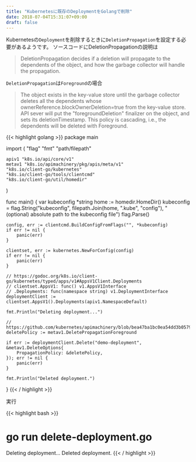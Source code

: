 ```yaml
---
title: "Kubernetesに既存のDeploymentをGolangで削除"
date: 2018-07-04T15:31:07+09:00
draft: false
---
```


Kubernetesの`Deployment`を削除するときに`DeletionPropagation`を設定する必要があるようです。
ソースコードにDeletionPropagationの説明は

> DeletionPropagation decides if a deletion will propagate to the dependents of the object, and how the garbage collector will handle the propagation.

`DeletionPropagation`は`Foreground`の場合

> The object exists in the key-value store until the garbage collector deletes all the dependents whose ownerReference.blockOwnerDeletion=true from the key-value store.  API sever will put the "foregroundDeletion" finalizer on the object, and sets its deletionTimestamp.  This policy is cascading, i.e., the dependents will be deleted with Foreground.

{{< highlight golang >}}
package main

import (
    "flag"
    "fmt"
    "path/filepath"

    apiv1 "k8s.io/api/core/v1"
    metav1 "k8s.io/apimachinery/pkg/apis/meta/v1"
    "k8s.io/client-go/kubernetes"
    "k8s.io/client-go/tools/clientcmd"
    "k8s.io/client-go/util/homedir"
)

func main() {
    var kubeconfig *string
    home := homedir.HomeDir()
    kubeconfig = flag.String("kubeconfig", filepath.Join(home, ".kube", "config"), "(optional) absolute path to the kubeconfig file")
    flag.Parse()

    config, err := clientcmd.BuildConfigFromFlags("", *kubeconfig)
    if err != nil {
        panic(err)
    }

    clientset, err := kubernetes.NewForConfig(config)
    if err != nil {
        panic(err)
    }

    // https://godoc.org/k8s.io/client-go/kubernetes/typed/apps/v1#AppsV1Client.Deployments
    // clientset.AppsV1: func() v1.AppsV1Interface
    // .Deployments: func(namespace string) v1.DeploymentInterface
    deploymentClient := clientset.AppsV1().Deployments(apiv1.NamespaceDefault)

    fmt.Println("Deleting deployment...")
    
    // https://github.com/kubernetes/apimachinery/blob/bea47ba1bc0ea54dd3b057916e32338dbeb79011/pkg/apis/meta/v1/types.go
    deletePolicy := metav1.DeletePropagationForeground

    if err := deploymentClient.Delete("demo-deployment", &metav1.DeleteOptions{
        PropagationPolicy: &deletePolicy,
    }); err != nil {
        panic(err)
    }

    fmt.Println("Deleted deployment.")
}
{{< / highlight >}}

実行

{{<  highlight bash >}}
# go run delete-deployment.go
Deleting deployment...
Deleted deployment.
{{< / highlight >}}
